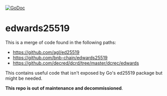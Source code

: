 [![GoDoc](https://godoc.org/github.com/ModChain/edwards25519?status.svg)](https://godoc.org/github.com/ModChain/edwards25519)

# edwards25519

This is a merge of code found in the following paths:

* https://github.com/agl/ed25519
* https://github.com/bnb-chain/edwards25519
* https://github.com/decred/dcrd/tree/master/dcrec/edwards

This contains useful code that isn't exposed by Go's ed25519 package but might be needed.

**This repo is out of maintenance and decommissioned**.
